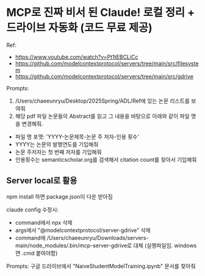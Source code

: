 # MCP로 진짜 비서 된 Claude! 로컬 정리 + 드라이브 자동화 (코드 무료 제공)

Ref:
- https://www.youtube.com/watch?v=Pt1tEBCLiCc
- https://github.com/modelcontextprotocol/servers/tree/main/src/filesystem
- https://github.com/modelcontextprotocol/servers/tree/main/src/gdrive


Prompts:
1) /Users/chaeeunryu/Desktop/2025Spring/ADL/Ref에 있는 논문 리스트를 보여줘
2) 해당 pdf 파일 논문들의 Abstract를 읽고 그 내용을 바탕으로 아래와 같이 파일 명을 변경해줘.
- 파일 명 포맷: 'YYYY-논문제목-논문 주 저자-인용 횟수'
- YYYY는 논문의 발행연도를 기입해줘
- 논문 주저자는 첫 번째 저자를 기입해줘
- 인용횟수는 semanticscholar.org를 검색해서 citation count를 찾아서 기입해줘


## Server local로 활용
npm install 하면 package.json이 다운 받아짐 

claude config 수정시:
- command에서 npx 삭제
- args에서 "@modelcontextprotocol/server-gdrive" 삭제
- command에 /Users/chaeeunryu/Downloads/servers-main/node_modules/.bin/mcp-server-gdrive로 대체 (실행파일임. windows면 .cmd 붙여야함)


Prompts:
구글 드라이브에서 "NaiveStudentModelTraining.ipynb" 문서를 찾아줘

